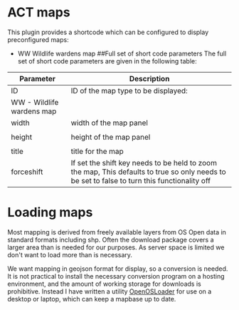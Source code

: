 # ACT maps
This plugin provides a shortcode which can be configured to display preconfigured maps:
+ WW Wildlife wardens map
##Full set of short code parameters
The full set of short code parameters are given in the following table:

|Parameter|Description|
|---------|-----------|
|ID|ID of the map type to be displayed:
   WW - Wildlife wardens map|
|width|width of the map panel|
|||
|height|height of the map panel|
|||
|title|title for the map|
|forceshift|If set the shift key needs to be held to zoom the map, This defaults to true so only needs to be set to false to turn this functionality off|

# Loading maps
Most mapping is derived from freely available layers from OS Open data in standard formats including shp.
Often the download package covers a larger area than is needed for our purposes.
As server space is limited we don't want to load more than is necessary.

We want mapping in geojson format for display, so a conversion is needed.
It is not practical to install the necessary conversion program on a hosting environment, and the amount of working storage for downloads is prohibitive. 
Instead I have written a utility [OpenOSLoader](https://github.com/JulesStringer/OpenOSloader) for use on a desktop or laptop, which can keep a mapbase up to date.
